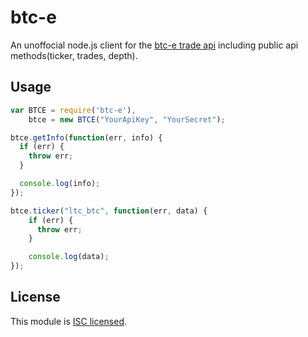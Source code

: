 btc-e
=====

An unoffocial node.js client for the [btc-e trade api](https://btc-e.com/api/documentation) including public api methods(ticker, trades, depth).

## Usage

```javascript
var BTCE = require('btc-e'),
    btce = new BTCE("YourApiKey", "YourSecret");

btce.getInfo(function(err, info) {
  if (err) {
    throw err;
  }

  console.log(info);
});

btce.ticker("ltc_btc", function(err, data) {
    if (err) {
      throw err;
    }

    console.log(data);
});
```

## License

This module is [ISC licensed](https://github.com/scud43/btc-e/blob/master/LICENSE.txt).
